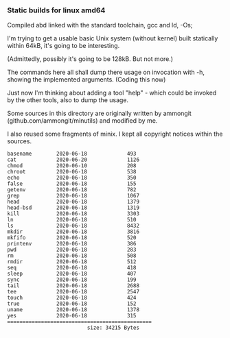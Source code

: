 ### Static builds for linux amd64

Compiled abd linked with the standard toolchain, gcc and ld,  -Os;

I'm trying to get a usable basic Unix system (without kernel) built statically within 64kB,
it's going to be interesting.

(Admittedly, possibly it's going to be 128kB. But not more.)

The commands here all shall dump there usage on invocation with -h, showing the implemented arguments.
(Coding this now)

Just now I'm thinking about adding a tool "help" - which could be invoked by the other tools,
also to dump the usage. 

Some sources in this directory are originally written by ammongit (github.com/ammongit/minutils) 
and modified by me.

I also reused some fragments of minix.
I kept all copyright notices within the sources.


```
basename        2020-06-18             493
cat             2020-06-20             1126
chmod           2020-06-10             208
chroot          2020-06-18             538
echo            2020-06-18             350
false           2020-06-18             155
getenv          2020-06-18             782
grep            2020-06-18             1067
head            2020-06-18             1379
head-bsd        2020-06-18             1319
kill            2020-06-18             3303
ln              2020-06-18             510
ls              2020-06-18             8432
mkdir           2020-06-18             3816
mkfifo          2020-06-18             520
printenv        2020-06-18             386
pwd             2020-06-18             283
rm              2020-06-18             508
rmdir           2020-06-18             512
seq             2020-06-18             418
sleep           2020-06-18             407
sync            2020-06-18             199
tail            2020-06-18             2688
tee             2020-06-18             2547
touch           2020-06-18             424
true            2020-06-18             152
uname           2020-06-18             1378
yes             2020-06-18             315
===============================================
                          size: 34215 Bytes
```
